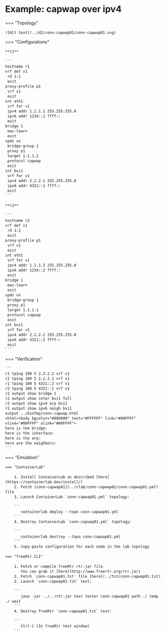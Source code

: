 # Example: capwap over ipv4

=== "Topology"

    ![Alt text](../d2/conn-capwap01/conn-capwap01.svg)

=== "Configurations"

    **r1**

    ```
    hostname r1
    vrf def v1
     rd 1:1
     exit
    proxy-profile p1
     vrf v1
     exit
    int eth1
     vrf for v1
     ipv4 addr 1.1.1.1 255.255.255.0
     ipv6 addr 1234::1 ffff::
     exit
    bridge 1
     mac-learn
     exit
    vpdn vx
     bridge-group 1
     proxy p1
     target 1.1.1.2
     protocol capwap
     exit
    int bvi1
     vrf for v1
     ipv4 addr 2.2.2.1 255.255.255.0
     ipv6 addr 4321::1 ffff::
     exit
    ```

    **r2**

    ```
    hostname r2
    vrf def v1
     rd 1:1
     exit
    proxy-profile p1
     vrf v1
     exit
    int eth1
     vrf for v1
     ipv4 addr 1.1.1.2 255.255.255.0
     ipv6 addr 1234::2 ffff::
     exit
    bridge 1
     mac-learn
     exit
    vpdn vx
     bridge-group 1
     proxy p1
     target 1.1.1.1
     protocol capwap
     exit
    int bvi1
     vrf for v1
     ipv4 addr 2.2.2.2 255.255.255.0
     ipv6 addr 4321::2 ffff::
     exit
    ```

=== "Verification"

    ```
    r1 tping 100 5 2.2.2.2 vrf v1
    r2 tping 100 5 2.2.2.1 vrf v1
    r1 tping 100 5 4321::2 vrf v1
    r2 tping 100 5 4321::1 vrf v1
    r2 output show bridge 1
    r2 output show inter bvi1 full
    r2 output show ipv4 arp bvi1
    r2 output show ipv6 neigh bvi1
    output ../binTmp/conn-capwap.html
    <html><body bgcolor="#000000" text="#FFFFFF" link="#00FFFF" vlink="#00FFFF" alink="#00FFFF">
    here is the bridge:
    here is the interface:
    here is the arp:
    here are the neighbors:
    ```

=== "Emulation"

    === "ContainerLab"

        1. Install ContainerLab as described [here](https://containerlab.dev/install/)  
        2. Fetch [conn-capwap01](../clab/conn-capwap01/conn-capwap01.yml) file  
        3. Launch ContainerLab `conn-capwap01.yml` topology:  

        ```
           containerlab deploy --topo conn-capwap01.yml  
        ```
        4. Destroy ContainerLab `conn-capwap01.yml` topology:  

        ```
           containerlab destroy --topo conn-capwap01.yml  
        ```
        5. Copy-paste configuration for each node in the lab topology

    === "freeRtr CLI"

        1. Fetch or compile freeRtr rtr.jar file.  
           You can grab it [here](http://www.freertr.org/rtr.jar)  
        2. Fetch `conn-capwap01.tst` file [here](../tst/conn-capwap01.tst)  
        3. Launch `conn-capwap01.tst` test:  

        ```
           java -jar ../../rtr.jar test tester conn-capwap01 path ./ temp ./ wait
        ```
        4. Destroy freeRtr `conn-capwap01.tst` test:  

        ```
           Ctrl-C (In freeRtr test window)
        ```

